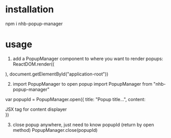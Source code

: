 # installation
npm i nhb-popup-manager

# usage
1. add a PopupManager component to where you want to render popups:
ReactDOM.render((
    <div>
        <PopupManager/>
    </div>
), document.getElementById("application-root"))

2. import PopupManager to open popup
import PopupManager from "nhb-popup-manager"

var popupId = PopupManager.open({
    title: "Popup title...",
    content: <div>JSX tag for content displayer</div>
    })

3. close popup anywhere, just need to know popupId (return by open method)
PopupManager.close(popupId)
